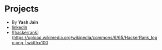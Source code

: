 # Projects
- By **Yash Jain**
- [linkedin](https://www.linkedin.com/in/yash-jain-80ba02196/)
- [![hackerrank](https://upload.wikimedia.org/wikipedia/commons/6/65/HackerRank_logo.png | width=100](https://www.hackerrank.com/yashj133_yj)
